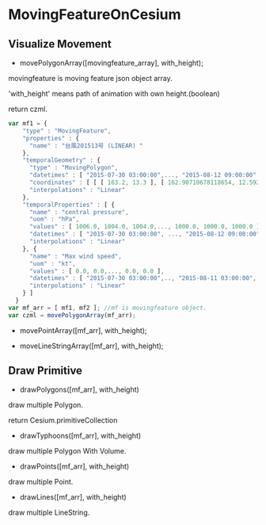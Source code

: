 # MovingFeatureOnCesium

## Visualize Movement

* movePolygonArray([movingfeature_array], with_height);

movingfeature is moving feature json object array.

'with_height' means path of animation with own height.(boolean)

return czml.

```js
var mf1 = {
    "type" : "MovingFeature",
    "properties" : {
      "name" : "台風201513号 (LINEAR) "
    },
    "temporalGeometry" : {
      "type" : "MovingPolygon",
      "datetimes" : [ "2015-07-30 03:00:00",..., "2015-08-12 09:00:00" ],
      "coordinates" : [ [ [ 163.2, 13.3 ], [ 162.90710678118654, 12.592893218813453 ], ..., [ 123.7, 33.3 ], [ 124.57867965644036, 35.42132034355964 ], [ 126.7, 36.3 ], [ 128.82132034355965, 35.42132034355964 ], [ 129.7, 33.3 ] ] ],
      "interpolations" : "Linear"
    },
    "temporalProperties" : [ {
      "name" : "central pressure",
      "uom" : "hPa",
      "values" : [ 1006.0, 1004.0, 1004.0,..., 1000.0, 1000.0, 1000.0 ],
      "datetimes" : [ "2015-07-30 03:00:00", ..., "2015-08-12 09:00:00" ],
      "interpolations" : "Linear"
    }, {
      "name" : "Max wind speed",
      "uom" : "kt",
      "values" : [ 0.0, 0.0,..., 0.0, 0.0 ],
      "datetimes" : [ "2015-07-30 03:00:00",.., "2015-08-11 03:00:00", "2015-08-11 09:00:00", "2015-08-11 15:00:00", "2015-08-11 21:00:00", "2015-08-12 03:00:00", "2015-08-12 09:00:00" ],
      "interpolations" : "Linear"
    } ]
  }
var mf_arr = [ mf1, mf2 ]; //mf is movingfeature object.
var czml = movePolygonArray(mf_arr);
```

* movePointArray([mf_arr], with_height);

* moveLineStringArray([mf_arr], with_height);

## Draw Primitive

* drawPolygons([mf_arr], with_height) 

draw multiple Polygon.

return Cesium.primitiveCollection

* drawTyphoons([mf_arr], with_height)

draw multiple Polygon With Volume.

* drawPoints([mf_arr], with_height)

draw multiple Point.

* drawLines([mf_arr], with_height)

draw multiple LineString.
